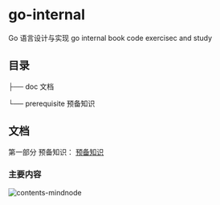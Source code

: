 # go-internal

Go 语言设计与实现 go internal book code exercisec and study

## 目录

├── doc 文档

└── prerequisite 预备知识

## 文档

第一部分 预备知识： [预备知识](doc/预备知识.md)

### 主要内容

![contents-mindnode](https://img.draveness.me/2020-02-07-15810644766743-contents-mindnode.png)
